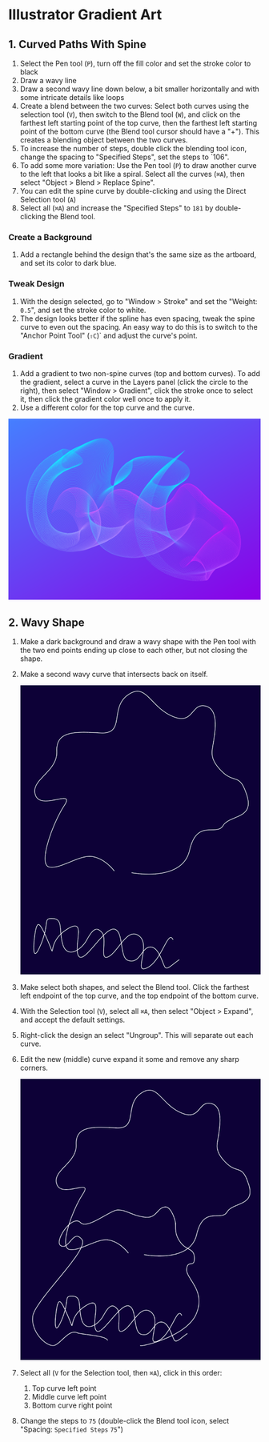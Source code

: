 # Illustrator Gradient Art

## 1. Curved Paths With Spine

1. Select the Pen tool (`P`), turn off the fill color and set the stroke color to black
2. Draw a wavy line
3. Draw a second wavy line down below, a bit smaller horizontally and with some intricate details like loops
4. Create a blend between the two curves: Select both curves using the selection tool (`V`), then switch to the Blend tool (`W`), and click on the farthest left starting point of the top curve, then the farthest left starting point of the bottom curve (the Blend tool cursor should have a "+"). This creates a blending object between the two curves.
5. To increase the number of steps, double click the blending tool icon, change the spacing to "Specified Steps", set the steps to `106".
6. To add some more variation: Use the Pen tool (`P`) to draw another curve to the left that looks a bit like a spiral. Select all the curves (`⌘A`), then select "Object > Blend > Replace Spine".
7. You can edit the spine curve by double-clicking and using the Direct Selection tool (`A`)
8. Select all (`⌘A`) and increase the "Specified Steps" to `181` by double-clicking the Blend tool.

### Create a Background

1. Add a rectangle behind the design that's the same size as the artboard, and set its color to dark blue.

### Tweak Design

1. With the design selected, go to "Window > Stroke" and set the "Weight: `0.5`", and set the stroke color to white.
2. The design looks better if the spline has even spacing, tweak the spine curve to even out the spacing. An easy way to do this is to switch to the "Anchor Point Tool" (`⇧C`)` and adjust the curve's point.

### Gradient

1. Add a gradient to two non-spine curves (top and bottom curves). To add the gradient, select a curve in the Layers panel (click the circle to the right), then select "Window > Gradient", click the stroke once to select it, then click the gradient color well once to apply it.
2. Use a different color for the top curve and the curve.

![Gradient Art 1](assets/gradient-art-1.png)

## 2. Wavy Shape

1. Make a dark background and draw a wavy shape with the Pen tool with the two end points ending up close to each other, but not closing the shape.
2. Make a second wavy curve that intersects back on itself.

    ![Wavy Lines](assets/wavy-lines.png)

3. Make select both shapes, and select the Blend tool. Click the farthest left endpoint of the top curve, and the top endpoint of the bottom curve.
4. With the Selection tool (`V`), select all `⌘A`, then select "Object > Expand", and accept the default settings.
5. Right-click the design an select "Ungroup". This will separate out each curve.
6. Edit the new (middle) curve expand it some and remove any sharp corners.

    ![Wavy Lines Two](assets/wavy-lines-2.png)

7. Select all (`V` for the Selection tool, then `⌘A`), click in this order:
    1. Top curve left point
    2. Middle curve left point
    3. Bottom curve right point
8. Change the steps to `75` (double-click the Blend tool icon, select "Spacing: `Specified Steps` `75`")